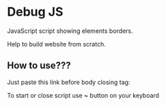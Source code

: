 # Debug JS
<p>JavaScript script showing elements borders.</p>
<p>Help to build website from scratch.</p>

<h2>How to use???</h2>
<p>Just paste this link before body closing tag:<p>

<p><code><script src="https://cholodymedia.github.io/debug/debug.js"></script></code></p>

<p>To start or close script use <b>~</b> button on your keyboard</p>
